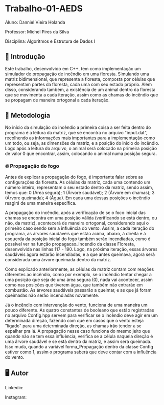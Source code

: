# Trabalho-01-AEDS
Aluno: Danniel Vieira Holanda

Professor: Michel Pires da Silva

Disciplina: Algoritmos e Estrutura de Dados I

## 🦌 Introdução

Este trabalho, desenvolvido em C++, tem como implementação um simulador de propagação de incêndio em uma floresta. Simulando uma matriz bidimensional, que representa a floresta, composta por células que representam partes da floresta, cada uma com seu estado próprio. Além disso, considerando também, a existência de um animal dentro da floresta que se movimenta a cada iteração, assim como as chamas do incêndio que se propagam de maneira ortogonal a cada iteração.

## 📖 Metodologia

No início da simulação do incêndio a primeira coisa a ser feita dentro do programa é a leitura da matriz, que se encontra no arquivo "input.dat", recolhendo as informações mais importantes para a implementação como um todo, ou seja, as dimensões da matriz, e a posição do início do incêndio. Logo após a leitura do arquivo, o animal será colocado na primeira posição de valor 0 que encontrar, assim, colocando o animal numa posição segura.

### 🔥 Propagação do fogo

Antes de explicar a propagação do fogo, é importante falar sobre as configurações da floresta. As células da matriz, cada uma contendo um número inteiro, representam o seu estado dentro da matriz, sendo assim, temos que: 0 (Área segura); 1 (Árvore saudável); 2 (Árvore em chamas); 3 (Árvore queimada); 4 (Água). Em cada uma dessas posições o incêndio reagirá de uma maneira específica.

A propagação do incêndio, após a verificação de se o foco inicial das chamas se encontra em uma posição válida (verificando se está dentro, ou não, da matriz), acontecerá de maneira ortogonal, considerando aqui o primeiro caso sendo sem a influência do vento. Assim, a cada iteração do programa, as árvores saudáveis que estão acima, abaixo, à direita e à esquerda da posição inicial do fogo também serão incendiadas, como é possível ver na função propagacao_Incendio da classe Floresta, desenvolvida nas linhas 117 - 190. Logo, na próxima iteração, essas árvores saudáveis agora estarão incendiadas, e a que antes queimava, agora será considerada uma árvore queimada dentro da matriz.

Como explicado anteriormente, as células da matriz contam com reações diferentes ao incêndio, como por exemplo, se o incêndio tentar chegar a uma posição que seja de uma área segura (0), nada vai acontecer, assim como nas posições que tiverem água, que também não entrarão em combustão. As árvores saudáveis passarão a queimar, e as que já foram queimadas não serão incendiadas novamente.

Já o incêndio com intervenção do vento, funciona de uma maneira um pouco diferente. As quatro constantes de booleano que estão registradas no arquivo Config.hpp servem para verificar se o incêndio deve agir em um determinada direção, fazendo com que em casos que o vento esteja "ligado" para uma determinada direção, as chamas irão tender a se espalhar pra lá. A propagação nesse caso funciona do mesmo jeito que quando não se tem essa influência, verifica se a célula naquela direção é uma árvore saudável e se está dentro da matriz, e assim será queimada. Isso muda, quando a variável forma_Propagação dentro da classe Config estiver como 1, assim o programa saberá que deve contar com a influência do vento.

## 🖥️ Autor

Linkedin: 

Instagram: 
